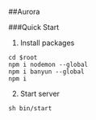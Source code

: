##Aurora

###Quick Start
1. Install packages
```
cd $root
npm i nodemon --global
npm i banyun --global
npm i
```

2. Start server
```
sh bin/start
```



